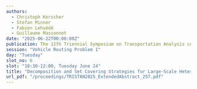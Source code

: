 ```yaml
---
authors:
  - Christoph Kerscher
  - Stefan Minner
  - Fabien Lehuédé
  - Guillaume Massonnet
date: "2025-06-22T00:00:00Z"
publication: The 12th Triennial Symposium on Transportation Analysis conference
session: "Vehicle Routing Problem 1"
day: "Tuesday"
slot_no: 6
slot: "10:30-12:00, Tuesday June 24"
title: "Decomposition and Set Covering Strategies for Large-Scale Heterogeneous Vehicle Routing Problems"
url_pdf: "/proceedings/TRISTAN2025_ExtendedAbstract_257.pdf"
---
```

